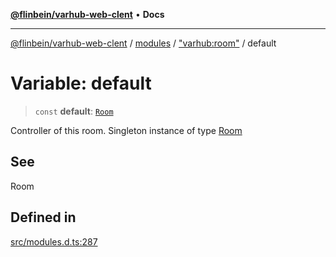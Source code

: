 [**@flinbein/varhub-web-clent**](../../../../README.md) • **Docs**

***

[@flinbein/varhub-web-clent](../../../../modules.md) / [modules](../../../README.md) / ["varhub:room"](../README.md) / default

# Variable: default

> `const` **default**: [`Room`](../interfaces/Room.md)

Controller of this room.
Singleton instance of type [Room](../interfaces/Room.md)

## See

Room

## Defined in

[src/modules.d.ts:287](https://github.com/flinbein/varhub-web-client/blob/aa44d85b8fc9ef58d47827a2d69f4ed0b37f6112/src/modules.d.ts#L287)
